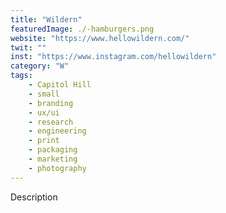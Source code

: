 ```yaml
---
title: "Wildern"
featuredImage: ./-hamburgers.png
website: "https://www.hellowildern.com/"
twit: ""
inst: "https://www.instagram.com/hellowildern"
category: "W"
tags:
    - Capitol Hill
    - small
    - branding
    - ux/ui
    - research
    - engineering
    - print
    - packaging
    - marketing
    - photography
---
```


Description

